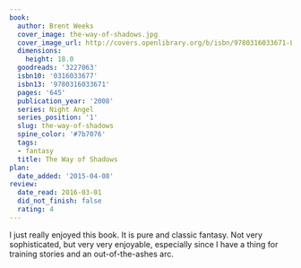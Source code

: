 ```yaml
---
book:
  author: Brent Weeks
  cover_image: the-way-of-shadows.jpg
  cover_image_url: http://covers.openlibrary.org/b/isbn/9780316033671-L.jpg
  dimensions:
    height: 18.0
  goodreads: '3227063'
  isbn10: '0316033677'
  isbn13: '9780316033671'
  pages: '645'
  publication_year: '2008'
  series: Night Angel
  series_position: '1'
  slug: the-way-of-shadows
  spine_color: '#7b7076'
  tags:
  - fantasy
  title: The Way of Shadows
plan:
  date_added: '2015-04-08'
review:
  date_read: 2016-03-01
  did_not_finish: false
  rating: 4
---
```


I just really enjoyed this book. It is pure and classic fantasy. Not very sophisticated, but very very enjoyable, especially since I have a thing for training stories and an out-of-the-ashes arc.
